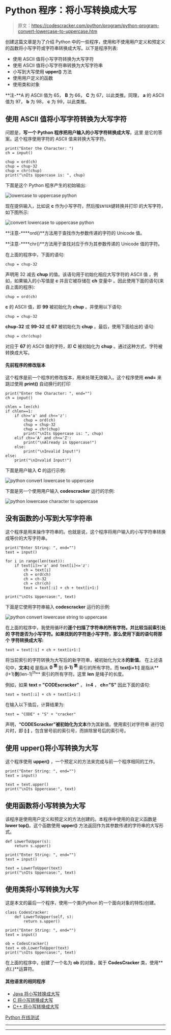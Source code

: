 # Python 程序：将小写转换成大写

> 原文：<https://codescracker.com/python/program/python-program-convert-lowercase-to-uppercase.htm>

创建这篇文章是为了介绍 Python 中的一些程序，使用和不使用用户定义和预定义的函数将小写字符或字符串转换成大写。以下是程序列表:

*   使用 ASCII 值将小写字符转换为大写字符
*   使用 ASCII 值将小写字符串转换为大写字符串
*   小写到大写使用 **upper()** 方法
*   使用用户定义的函数
*   使用类和对象

**注-**A 的 ASCII 值为 65， **B** 为 66， **C** 为 67，以此类推。同理， **a** 的 ASCII 值为 97， **b** 为 98， **c** 为 99，以此类推。

## 使用 ASCII 值将小写字符转换为大写字符

问题是，**写一个 Python 程序把用户输入的小写字符转换成大写**。这里 是它的答案。这个程序使用字符的 ASCII 值来转换大写字符。

```
print("Enter the Character: ")
ch = input()

chup = ord(ch)
chup = chup-32
chup = chr(chup)
print("\nIts Uppercase is: ", chup)
```

下面是这个 Python 程序产生的初始输出:

![lowercase to uppercase python](img/d485a7add0cc622145bd2669d49b5abf.png)

现在提供输入，比如说 **c** 作为小写字符，然后按`ENTER`键转换并打印 的大写字符，如下图所示:

![convert lowercase to uppercase python](img/fa1424a2f84726cecf8013bfd218192a.png)

**注意-****ord()**方法用于查找作为参数传递的字符的 Unicode 值。

**注意-****chr()**方法用于查找对应于作为其参数传递的 Unicode 值的字符。

在上面的程序中，下面的语句:

```
chup = chup-32
```

声明用 32 减去 **chup** 的值。该语句用于初始化相应大写字符的 ASCII 值 。例如，如果输入的小写值是 **c** 并且它被存储在 **ch** 变量中 。因此使用下面的语句(来自上面的程序):

```
chup = ord(ch)
```

**c** 的 ASCII 值，即 **99** 被初始化为 **chup** 。并使用以下语句:

```
chup = chup-32
```

**chup-32** 或 **99-32** 或 **67** 被初始化为 **chup** 。最后，使用下面给出的 语句:

```
chup = chr(chup)
```

对应于 **67** 的 ASCII 值的字符，即 **C** 被初始化为 **chup** 。通过这种方式，字符被转换成大写。

#### 先前程序的修改版本

这个程序是前一个程序的修改版本，用来处理无效输入。这个程序使用 **end=** 来跳过使用 **print()** 自动换行的打印

```
print("Enter the Character: ", end="")
ch = input()

chlen = len(ch)
if chlen==1:
    if ch>='a' and ch<='z':
        chup = ord(ch)
        chup = chup-32
        chup = chr(chup)
        print("\nIts Uppercase is: ", chup)
    elif ch>='A' and ch<='Z':
        print("\nAlready in Uppercase!")
    else:
        print("\nInvalid Input!")
else:
    print("\nInvalid Input!")
```

下面是用户输入 **C** 的运行示例:

![python convert lowercase to uppercase](img/6a3362021478d3e6929118fe3e563e85.png)

下面是另一个使用用户输入 **codescracker** 运行的示例:

![python lowercase character to uppercase](img/aa4a56c3a54afcf1a0c6660b93c1c489.png)

## 没有函数的小写到大写字符串

这个程序是用来操作字符串的。也就是说，这个程序将用户输入的小写字符串转换成等价的大写字符串。

```
print("Enter String: ", end="")
text = input()

for i in range(len(text)):
    if text[i]>='a' and text[i]<='z':
        ch = text[i]
        ch = ord(ch)
        ch = ch-32
        ch = chr(ch)
        text = text[:i] + ch + text[i+1:]

print("\nIts Uppercase:", text)
```

下面是它使用字符串输入 **codescracker** 运行的示例:

![python convert lowercase string to uppercase](img/93f46c1b2cafc77c83777b978e0a40ee.png)

在上面的程序中，我使用循环的**逐个扫描了字符串的所有字符。并比较当前索引处的 字符是否为小写字符。如果找到的字符是小写字符，那么使用下面的语句将那个 字符转换成大写:**

```
text = text[:i] + ch + text[i+1:]
```

将当前索引的字符转换为大写后的新字符串，被初始化为文本**的新值**。 在上述语句中，**文本[:i]** 是指从 **0 <sup>第</sup>** 到 **(i-1) <sup>第</sup>** 索引的所有字符。而 **text[i+1:]** 是指从**(I+1)**到**(len-1)<sup>th</sup>** 索引的所有字符。这里 **len** 是绳子的长度。

例如，如果 **text = "CODEscracker"** ， **i=4** ， **ch="S"** 因此下面的语句:

```
text = text[:i] + ch + text[i+1:]
```

在输入以下值后，计算结果为:

```
text = "CODE" + "S" + "cracker"
```

声明，**“CODEScracker”**被初始化为**文本**作为其新值。使用索引对字符串 进行切片时，即 **[:]** ，包含冒号前的索引号，而排除冒号后的索引号。

## 使用 upper()将小写转换为大写

这个程序使用 **upper()** ，一个预定义的方法来完成与前一个程序相同的工作。

```
print("Enter String: ", end="")
text = input()

text = text.upper()
print("\nIts Uppercase:", text)
```

## 使用函数将小写转换为大写

该程序是使用用户定义和预定义的方法创建的。本程序中使用的自定义函数是**lower top()**。这个函数使用 **upper()** 方法返回作为其参数传递的字符串的大写形式。

```
def LowerToUpper(s):
    return s.upper()

print("Enter String: ", end="")
text = input()

text = LowerToUpper(text)
print("\nIts Uppercase:", text)
```

## 使用类将小写转换为大写

这是本文的最后一个程序，使用一个类(Python 的一个面向对象的特性)创建。

```
class CodesCracker:
    def LowerToUpper(self, s):
        return s.upper()

print("Enter String: ", end="")
text = input()

ob = CodesCracker()
text = ob.LowerToUpper(text)
print("\nIts Uppercase:", text)
```

在上面的程序中，创建了一个名为 **ob** 的对象，属于 **CodesCracker** 类，使用**点(.)**运算符。

#### 其他语言的相同程序

*   [Java 将小写转换成大写](/java/program/java-program-convert-lowercase-to-uppercase.htm)
*   [C 将小写转换成大写](/c/program/c-program-convert-lowercase-into-uppercase.htm)
*   [C++ 将小写转换成大写](/cpp/program/cpp-program-convert-lowercase-into-uppercase.htm)

[Python 在线测试](/exam/showtest.php?subid=10)

* * *

* * *